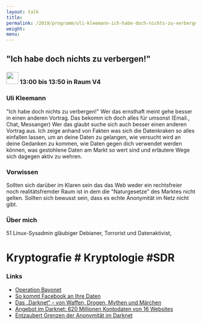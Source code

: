 ```yaml
---
layout: talk
title:
permalink: /2019/programm/uli-kleemann-ich-habe-doch-nichts-zu-verbergen/
weight:
menu:
---
```

## "Ich habe doch nichts zu verbergen!"

### <img height = "32" src="../../../images/talk.svg"> 13:00 bis 13:50 in Raum V4

### Uli Kleemann

"Ich habe doch nichts zu verbergen!" Wer das ernsthaft meint gehe besser in einen anderen Vortrag. Das bekomm ich doch alles für umsonst (Email., Chat, Messanger) Wer das glaubt suche sich auch besser einen anderen Vortrag aus. Ich zeige anhand von Fakten was sich die Datenkraken so alles einfallen lassen, um an deine Daten zu gelangen, wie versucht wird an deine Gedanken zu kommen, wie Daten gegen dich verwendet werden können, was gestohlene Daten  am Markt so wert sind und erläutere Wege sich dagegen aktiv zu wehren.

### Vorwissen

Sollten sich darüber im Klaren sein das das Web weder ein rechtsfreier noch realitätsfremder Raum ist in dem die "Naturgesetze" des Marktes nicht gelten. Sollten sich bewusst sein, dass es echte Anonymität im Netz nicht gibt.

### Über mich

51 Linux-Sysadmin gläubiger Debianer, Torrorist und Datenaktivist,  
# Kryptografie # Kryptologie #SDR 

### Links

- <a href="https://de.wikipedia.org/wiki/Operation_Bayonet_(Darknet)" target="_blank">Operation Bayonet</a>
- <a href="https://www.zdf.de/nachrichten/heute/so-kommt-facebook-an-ihre-daten-listicle-102.html" target="_blank">So kommt Facebook an Ihre Daten</a>
- <a href="https://www.anwalt.de/rechtstipps/das-darknet-von-waffen-drogen-mythen-und-maerchen_084637.html" target="_blank">Das „Darknet“ – von Waffen, Drogen, Mythen und Märchen</a>
- <a href="https://www.zdnet.de/88353711/angebot-im-darknet-620-millionen-kontodaten-von-16-websites/" target="_blank">Angebot im Darknet: 620 Millionen Kontodaten von 16 Websites</a>
- <a href="https://www.heise.de/select/ix/2017/7/1499360316711279" target="_blank">Entzaubert Grenzen der Anonymität im Darknet</a>